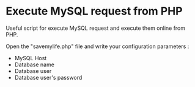 # Execute MySQL request from PHP
Useful script for execute MySQL request and execute them online from PHP.

Open the "savemylife.php" file and write your configuration parameters :
- MySQL Host
- Database name
- Database user
- Database user's password
